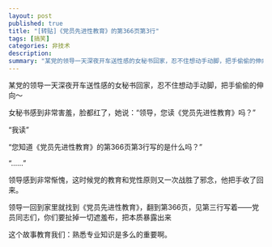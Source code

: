 ```yaml
---
layout: post
published: true
title: "[转贴]《党员先进性教育》的第366页第3行"
tags: [搞笑]
categories: 非技术    
description: 
summary: "某党的领导一天深夜开车送性感的女秘书回家，忍不住想动手动脚，把手偷偷的伸向～ 女秘书感到非常害羞，脸都红了，她说：“领导，您读《党员先进性教育》吗？” “我读” “您知道《党员先进性教育》的第366页第3行写的是什么吗？” “……” 领导感"
---
```

某党的领导一天深夜开车送性感的女秘书回家，忍不住想动手动脚，把手偷偷的伸向～  
  
女秘书感到非常害羞，脸都红了，她说：“领导，您读《党员先进性教育》吗？”  
  
“我读”  
  
“您知道《党员先进性教育》的第366页第3行写的是什么吗？”  
  
“……”  
  
领导感到非常惭愧，这时候党的教育和党性原则又一次战胜了邪念，他把手收了回来。  
  
领导一回到家里就找到《党员先进性教育》，翻到第366页，见第三行写着——党员同志们，你们要扯掉一切遮羞布，把本质暴露出来  
  
这个故事教育我们：熟悉专业知识是多么的重要啊。